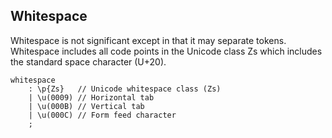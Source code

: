 ## Whitespace

Whitespace is not significant except in that it may separate tokens. Whitespace includes all code points in the Unicode class Zs which includes the standard space character (U+20).

```grammar
whitespace
    : \p{Zs}   // Unicode whitespace class (Zs)
    | \u(0009) // Horizontal tab
    | \u(000B) // Vertical tab
    | \u(000C) // Form feed character
    ;
```
